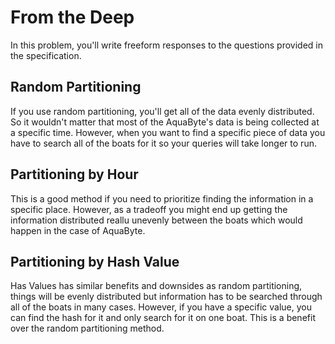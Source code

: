 # From the Deep

In this problem, you'll write freeform responses to the questions provided in the specification.

## Random Partitioning

If you use random partitioning, you'll get all of the data evenly distributed. So it wouldn't matter that most of the AquaByte's data is being collected at a specific time.
However, when you want to find a specific piece of data you have to search all of the boats for it so your queries will take longer to run.

## Partitioning by Hour

This is a good method if you need to prioritize finding the information in a specific place. However, as a tradeoff you might end up getting the information distributed reallu unevenly between the boats which would happen in the case of AquaByte.

## Partitioning by Hash Value

Has Values has similar benefits and downsides as random partitioning, things will be evenly distributed but information has to be searched through all of the boats in many cases.
However, if you have a specific value, you can find the hash for it and only search for it on one boat. This is a benefit over the random partitioning method.
